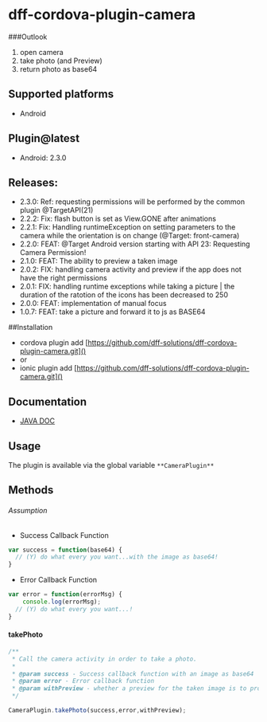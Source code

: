 # dff-cordova-plugin-camera

###Outlook
1. open camera
2. take photo (and Preview)
3. return photo as base64


## Supported platforms

- Android 

## Plugin@latest

- Android: 2.3.0

## Releases:
- 2.3.0: Ref: requesting permissions will be performed by the common plugin @TargetAPI(21)
- 2.2.2: Fix: flash button is set as View.GONE after animations
- 2.2.1: Fix: Handling runtimeException on setting parameters to the camera while the orientation is on change (@Target: front-camera)
- 2.2.0: FEAT: @Target Android version starting with API 23: Requesting Camera Permission!
- 2.1.0: FEAT: The ability to preview a taken image
- 2.0.2: FIX: handling camera activity and preview if the app does not have the right permissions
- 2.0.1: FIX: handling runtime exceptions while taking a picture | the duration of the ratotion of the icons has been decreased to 250
- 2.0.0: FEAT: implementation of manual focus
- 1.0.7: FEAT: take a picture and forward it to js as BASE64

##Installation

- cordova plugin add [https://github.com/dff-solutions/dff-cordova-plugin-camera.git]()
- or
- ionic plugin add [https://github.com/dff-solutions/dff-cordova-plugin-camera.git]()

## Documentation
- <a href="https://dff-solutions.github.io/dff-cordova-plugin-camera/" target="_blank" >JAVA DOC</a>


## Usage

The plugin is available via the global variable `**CameraPlugin**`


## Methods

###### Assumption

- Success Callback Function
```js
var success = function(base64) {
  // (Y) do what every you want...with the image as base64! 
}
```

- Error Callback Function
```js
var error = function(errorMsg) {
    console.log(errorMsg);
  // (Y) do what every you want...! 
}
```

#### takePhoto
```js
/**
 * Call the camera activity in order to take a photo.
 *
 * @param success - Success callback function with an image as base64
 * @param error - Error callback function
 * @param withPreview - whether a preview for the taken image is to provide
 */

CameraPlugin.takePhoto(success,error,withPreview);

